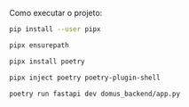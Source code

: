 Como executar o projeto:

```bash
pip install --user pipx
```

```bash
pipx ensurepath
```

```bash
pipx install poetry
```

```bash
pipx inject poetry poetry-plugin-shell
```

```bash
poetry run fastapi dev domus_backend/app.py
```

